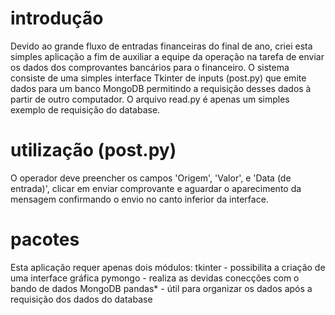 # introdução
Devido ao grande fluxo de entradas financeiras do final de ano, criei esta simples aplicação a fim de auxiliar a equipe da operação na tarefa de enviar os dados dos comprovantes bancários para o financeiro. O sistema consiste de uma simples interface Tkinter de inputs (post.py) que emite dados para um banco MongoDB permitindo a requisição desses dados à partir de outro computador. O arquivo read.py é apenas um simples exemplo de requisição do database.

# utilização (post.py)
O operador deve preencher os campos 'Origem', 'Valor', e 'Data (de entrada)', clicar em enviar comprovante e aguardar o aparecimento da mensagem confirmando o envio no canto inferior da interface.

# pacotes
Esta aplicação requer apenas dois módulos: 
tkinter - possibilita a criação de uma interface gráfica
pymongo - realiza as devidas conecções com o bando de dados MongoDB
pandas* - útil para organizar os dados após a requisição dos dados do database
